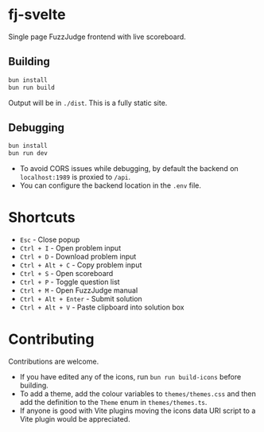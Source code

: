 # fj-svelte

Single page FuzzJudge frontend with live scoreboard.

## Building

```sh
bun install
bun run build
```
Output will be in `./dist`. This is a fully static site.

## Debugging

```sh
bun install
bun run dev
```
* To avoid CORS issues while debugging, by default the backend on `localhost:1989` is proxied to `/api`. 
* You can configure the backend location in the `.env` file.

# Shortcuts
* `Esc` - Close popup
* `Ctrl + I` - Open problem input
* `Ctrl + D` - Download problem input
* `Ctrl + Alt + C` - Copy problem input
* `Ctrl + S` - Open scoreboard
* `Ctrl + P` - Toggle question list
* `Ctrl + M` - Open FuzzJudge manual
* `Ctrl + Alt + Enter` - Submit solution
* `Ctrl + Alt + V` - Paste clipboard into solution box

# Contributing
Contributions are welcome.
* If you have edited any of the icons, run `bun run build-icons` before building.
* To add a theme, add the colour variables to `themes/themes.css` and then add the definition to the `Theme` enum in `themes/themes.ts`.
* If anyone is good with Vite plugins moving the icons data URI script to a Vite plugin would be appreciated.
